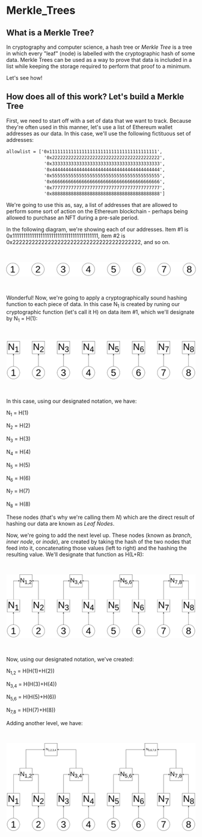 # Merkle_Trees
## What is a Merkle Tree?

In cryptography and computer science, a hash tree or _Merkle Tree_ is a tree in which every "leaf" (node) is labelled with the cryptographic hash of some data. Merkle Trees can be used as a way to prove that data is included in a list while keeping the storage required to perform that proof to a minimum.

Let's see how!

## How does all of this work? Let's build a Merkle Tree

First, we need to start off with a set of data that we want to track. Because they're often used in this manner, let's use a list of Ethereum wallet addresses as our data. In this case, we'll use the following fictituous set of addresses:

```
allowlist = ['0x1111111111111111111111111111111111111111',
              '0x2222222222222222222222222222222222222222',
              '0x3333333333333333333333333333333333333333',
              '0x4444444444444444444444444444444444444444',
              '0x5555555555555555555555555555555555555555',
              '0x6666666666666666666666666666666666666666',
              '0x7777777777777777777777777777777777777777',
              '0x8888888888888888888888888888888888888888']
```

We're going to use this as, say, a list of addresses that are allowed to perform some sort of action on the Ethereum blockchain - perhaps being allowed to purchase an NFT during a pre-sale period.

In the following diagram, we're showing each of our addresses. Item #1 is 0x1111111111111111111111111111111111111111, item #2 is 0x2222222222222222222222222222222222222222, and so on.

&nbsp;

![The data we're using for our tree](images/mt_1.png)

&nbsp;

Wonderful! Now, we're going to apply a cryptographically sound hashing function to each piece of data. In this case N<sub>1</sub> is created by runing our cryptographic function (let's call it H) on data item #1, which we'll designate by N<sub>1</sub> = H(1):

&nbsp;

![Hashing each piece of data to make _leaf nodes_](images/mt_2.png)

&nbsp;

In this case, using our designated notation, we have:

N<sub>1</sub> = H(1)

N<sub>2</sub> = H(2)

N<sub>3</sub> = H(3)

N<sub>4</sub> = H(4)

N<sub>5</sub> = H(5)

N<sub>6</sub> = H(6)

N<sub>7</sub> = H(7)

N<sub>8</sub> = H(8)

These nodes (that's why we're calling them _N_) which are the direct result of hashing our data are known as _Leaf Nodes_.

Now, we're going to add the next level up. These nodes (known as _branch_, _inner node_, or _inode_), are created by taking the hash of the two nodes that feed into it, concatenating those values (left to right) and the hashing the resulting value. We'll designate that function as H(L+R):

&nbsp;

![Working our way up to the root](images/mt_3.png)

&nbsp;

Now, using our designated notation, we've created:

N<sub>1,2</sub> = H(H(1)+H(2))

N<sub>3,4</sub> = H(H(3)+H(4))

N<sub>5,6</sub> = H(H(5)+H(6))

N<sub>7,8</sub> = H(H(7)+H(8))

Adding another level, we have:

&nbsp;

![Still going...](images/mt_4.png)

&nbsp;
